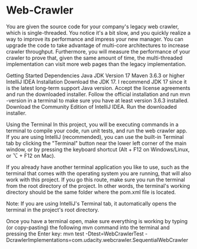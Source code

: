 # Web-Crawler

You are given the source code for your company's legacy web crawler, which is single-threaded.
You notice it's a bit slow, and you quickly realize a way to improve its performance and impress your new manager.
You can upgrade the code to take advantage of multi-core architectures to increase crawler throughput.
Furthermore, you will measure the performance of your crawler to prove that, given the same amount of time, the multi-threaded implementation can visit more web pages than the legacy implementation.


Getting Started
Dependencies
Java JDK Version 17
Maven 3.6.3 or higher
IntelliJ IDEA
Installation
Download the JDK 17. I recommend JDK 17 since it is the latest long-term support Java version.
Accept the license agreements and run the downloaded installer.
Follow the official installation and run mvn -version in a terminal to make sure you have at least version 3.6.3 installed.
Download the Community Edition of IntelliJ IDEA. Run the downloaded installer.


Using the Terminal
In this project, you will be executing commands in a terminal to compile your code, run unit tests, and run the web crawler app. If you are using IntelliJ (recommended), you can use the built-in Terminal tab by clicking the "Terminal" button near the lower left corner of the main window, or by pressing the keyboard shortcut (Alt + F12 on Windows/Linux, or ⌥ + F12 on Mac).

If you already have another terminal application you like to use, such as the terminal that comes with the operating system you are running, that will also work with this project. If you go this route, make sure you run the terminal from the root directory of the project. In other words, the terminal's working directory should be the same folder where the pom.xml file is located.

Note: If you are using IntelliJ's Terminal tab, it automatically opens the terminal in the project's root directory.

Once you have a terminal open, make sure everything is working by typing (or copy-pasting) the following mvn command into the terminal and pressing the Enter key:
mvn test -Dtest=WebCrawlerTest -DcrawlerImplementations=com.udacity.webcrawler.SequentialWebCrawler
